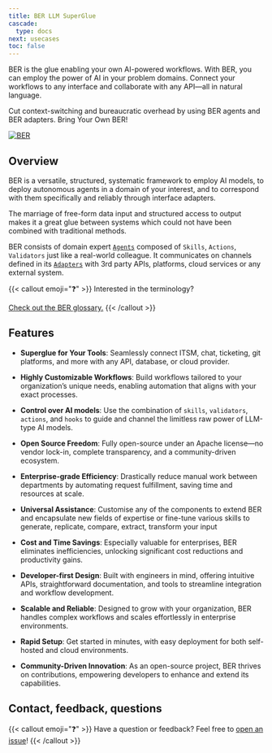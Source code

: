 ```yaml
---
title: BER LLM SuperGlue
cascade:
  type: docs
next: usecases
toc: false
---
```


BER is the glue enabling your own AI-powered workflows. With BER, you can employ the power of AI in your problem domains. Connect your workflows to any interface and collaborate with any API—all in natural language.

Cut context-switching and bureaucratic overhead by using BER agents and BER adapters. Bring Your Own BER!

[![BER](/diagrams/ber-005-intro.svg)](/diagrams/ber-005-intro.svg)

## Overview
BER is a versatile, structured, systematic framework to employ AI models, to deploy autonomous agents in a domain of your interest, and to correspond with them specifically and reliably through interface adapters.

The marriage of free-form data input and structured access to output makes it a great glue between systems which could not have been combined with traditional methods.

BER consists of domain expert [`Agents`](/concepts/agent) composed of `Skills`, `Actions`, `Validators` just like a real-world colleague. It communicates on channels defined in its [`Adapters`](/concepts/adapter) with 3rd party APIs, platforms, cloud services or any external system.

{{< callout emoji="❓" >}}
Interested in the terminology?

[Check out the BER glossary.](/references/glossary)
{{< /callout >}}

## Features
- **Superglue for Your Tools**:
Seamlessly connect ITSM, chat, ticketing, git platforms, and more with any API, database, or cloud provider.

- **Highly Customizable Workflows**:
Build workflows tailored to your organization’s unique needs, enabling automation that aligns with your exact processes.

- **Control over AI models**:
Use the combination of `skills`, `validators`, `actions`, and `hooks` to guide and channel the limitless raw power of LLM-type AI models.

- **Open Source Freedom**:
Fully open-source under an Apache license—no vendor lock-in, complete transparency, and a community-driven ecosystem.

- **Enterprise-grade Efficiency**:
Drastically reduce manual work between departments by automating request fulfillment, saving time and resources at scale.

- **Universal Assistance**:
Customise any of the components to extend BER and encapsulate new fields of expertise or fine-tune various skills to generate, replicate, compare, extract, transform your input

- **Cost and Time Savings**:
Especially valuable for enterprises, BER eliminates inefficiencies, unlocking significant cost reductions and productivity gains.

- **Developer-first Design**:
Built with engineers in mind, offering intuitive APIs, straightforward documentation, and tools to streamline integration and workflow development.

- **Scalable and Reliable**:
Designed to grow with your organization, BER handles complex workflows and scales effortlessly in enterprise environments.

- **Rapid Setup**:
Get started in minutes, with easy deployment for both self-hosted and cloud environments.

- **Community-Driven Innovation**:
As an open-source project, BER thrives on contributions, empowering developers to enhance and extend its capabilities.

## Contact, feedback, questions
{{< callout emoji="❓" >}}
  Have a question or feedback? Feel free to [open an issue](https://github.com/berbyte/ber-os/issues/new)!
{{< /callout >}}

